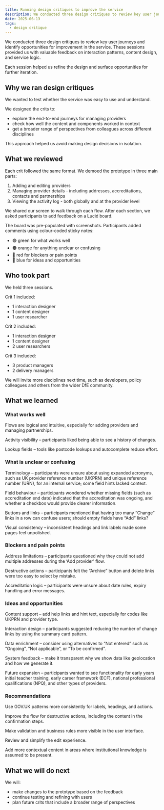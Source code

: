 ```yaml
---
title: Running design critiques to improve the service
description: We conducted three design critiques to review key user journeys and identify opportunities for improvement in the service
date: 2025-06-13
tags:
  - design critique
---
```


We conducted three design critiques to review key user journeys and identify opportunities for improvement in the service. These sessions provided us with valuable feedback on interaction patterns, content design, and service logic.

Each session helped us refine the design and surface opportunities for further iteration.

## Why we ran design critiques

We wanted to test whether the service was easy to use and understand.

We designed the crits to:

- explore the end-to-end journeys for managing providers
- check how well the content and components worked in context
- get a broader range of perspectives from colleagues across different disciplines

This approach helped us avoid making design decisions in isolation.

## What we reviewed

Each crit followed the same format. We demoed the prototype in three main parts:

1. Adding and editing providers
2. Managing provider details - including addresses, accreditations, contacts and partnerships
3. Viewing the activity log - both globally and at the provider level

We shared our screen to walk through each flow. After each section, we asked participants to add feedback on a Lucid board.

The board was pre-populated with screenshots. Participants added comments using colour-coded sticky notes:

- 🟢 green for what works well
- 🟠 orange for anything unclear or confusing
- 🔴 red for blockers or pain points
- 🔵 blue for ideas and opportunities

## Who took part

We held three sessions.

Crit 1 included:

- 1 interaction designer
- 1 content designer
- 1 user researcher

Crit 2 included:

- 1 interaction designer
- 1 content designer
- 2 user researchers

Crit 3 included:

- 3 product managers
- 2 delivery managers

We will invite more disciplines next time, such as developers, policy colleagues and others from the wider DfE community.

## What we learned

### What works well

Flows are logical and intuitive, especially for adding providers and managing partnerships.

Activity visibility – participants liked being able to see a history of changes.

Lookup fields – tools like postcode lookups and autocomplete reduce effort.

### What is unclear or confusing

Terminology – participants were unsure about using expanded acronyms, such as UK provider reference number (UKPRN) and unique reference number (URN), for an internal service; some field hints lacked context.

Field behaviour – participants wondered whether missing fields (such as accreditation end date) indicated that the accreditation was ongoing, and whether a checkbox would provide clearer information.

Buttons and links – participants mentioned that having too many “Change” links in a row can confuse users; should empty fields have “Add” links?

Visual consistency – inconsistent headings and link labels made some pages feel unpolished.

### Blockers and pain points

Address limitations – participants questioned why they could not add multiple addresses during the ‘Add provider’ flow.

Destructive actions – participants felt the “Archive” button and delete links were too easy to select by mistake.

Accreditation logic – participants were unsure about date rules, expiry handling and error messages.

### Ideas and opportunities

Content support – add help links and hint text, especially for codes like UKPRN and provider type.

Interaction design – participants suggested reducing the number of change links by using the summary card pattern.

Data enrichment – consider using alternatives to “Not entered” such as “Ongoing”, “Not applicable”, or “To be confirmed”.

System feedback – make it transparent why we show data like geolocation and how we generate it.

Future expansion – participants wanted to see functionality for early years initial teacher training, early career framework (ECF), national professional qualifications (NPQ), and other types of providers.

### Recommendations

Use GOV.UK patterns more consistently for labels, headings, and actions.

Improve the flow for destructive actions, including the content in the confirmation steps.

Make validation and business rules more visible in the user interface.

Review and simplify the edit experience.

Add more contextual content in areas where institutional knowledge is assumed to be present.

## What we will do next

We will:

- make changes to the prototype based on the feedback
- continue testing and refining with users
- plan future crits that include a broader range of perspectives
